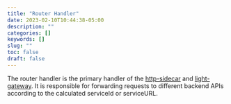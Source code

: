 ```yaml
---
title: "Router Handler"
date: 2023-02-10T10:44:38-05:00
description: ""
categories: []
keywords: []
slug: ""
toc: false
draft: false
---
```


The router handler is the primary handler of the [http-sidecar][] and [light-gateway][]. It is responsible for forwarding requests to different backend APIs according to the calculated serviceId or serviceURL. 

   





[http-sidecar]: /service/http-sidecar/
[light-gateway]: /service/gateway/

